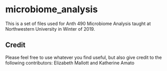 # microbiome_analysis
This is a set of files used for Anth 490 Microbiome Analysis taught at Northwestern University in Winter of 2019.

## Credit
Please feel free to use whatever you find useful, but also give credit to the following contributors: Elizabeth Mallott and Katherine Amato
